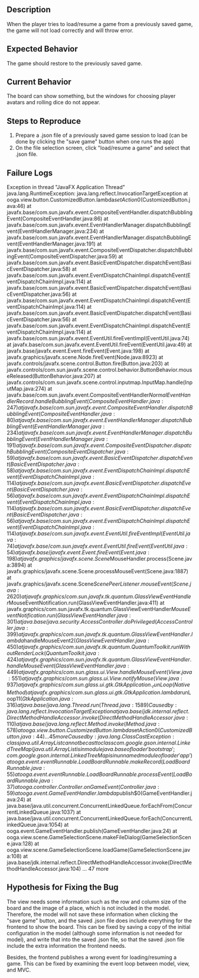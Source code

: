 ## Description

When the player tries to load/resume a game from a previously saved game, the game will not load correctly and will throw error.

## Expected Behavior

The game should restore to the previously saved game.

## Current Behavior

The board can show something, but the windows for choosing player avatars and rolling dice do not appear.

## Steps to Reproduce

1. Prepare a .json file of a previously saved game session to load (can be done by clicking the "save game" button when one runs the app)
2. On the file selection screen, click "load/resume a game" and select that .json file.

## Failure Logs

Exception in thread "JavaFX Application Thread" java.lang.RuntimeException: java.lang.reflect.InvocationTargetException
at ooga.view.button.CustomizedButton.lambda$setAction$0(CustomizedButton.java:46)
at javafx.base/com.sun.javafx.event.CompositeEventHandler.dispatchBubblingEvent(CompositeEventHandler.java:86)
at javafx.base/com.sun.javafx.event.EventHandlerManager.dispatchBubblingEvent(EventHandlerManager.java:234)
at javafx.base/com.sun.javafx.event.EventHandlerManager.dispatchBubblingEvent(EventHandlerManager.java:191)
at javafx.base/com.sun.javafx.event.CompositeEventDispatcher.dispatchBubblingEvent(CompositeEventDispatcher.java:59)
at javafx.base/com.sun.javafx.event.BasicEventDispatcher.dispatchEvent(BasicEventDispatcher.java:58)
at javafx.base/com.sun.javafx.event.EventDispatchChainImpl.dispatchEvent(EventDispatchChainImpl.java:114)
at javafx.base/com.sun.javafx.event.BasicEventDispatcher.dispatchEvent(BasicEventDispatcher.java:56)
at javafx.base/com.sun.javafx.event.EventDispatchChainImpl.dispatchEvent(EventDispatchChainImpl.java:114)
at javafx.base/com.sun.javafx.event.BasicEventDispatcher.dispatchEvent(BasicEventDispatcher.java:56)
at javafx.base/com.sun.javafx.event.EventDispatchChainImpl.dispatchEvent(EventDispatchChainImpl.java:114)
at javafx.base/com.sun.javafx.event.EventUtil.fireEventImpl(EventUtil.java:74)
at javafx.base/com.sun.javafx.event.EventUtil.fireEvent(EventUtil.java:49)
at javafx.base/javafx.event.Event.fireEvent(Event.java:198)
at javafx.graphics/javafx.scene.Node.fireEvent(Node.java:8923)
at javafx.controls/javafx.scene.control.Button.fire(Button.java:203)
at javafx.controls/com.sun.javafx.scene.control.behavior.ButtonBehavior.mouseReleased(ButtonBehavior.java:207)
at javafx.controls/com.sun.javafx.scene.control.inputmap.InputMap.handle(InputMap.java:274)
at javafx.base/com.sun.javafx.event.CompositeEventHandler$NormalEventHandlerRecord.handleBubblingEvent(CompositeEventHandler.java:247)
at javafx.base/com.sun.javafx.event.CompositeEventHandler.dispatchBubblingEvent(CompositeEventHandler.java:80)
at javafx.base/com.sun.javafx.event.EventHandlerManager.dispatchBubblingEvent(EventHandlerManager.java:234)
at javafx.base/com.sun.javafx.event.EventHandlerManager.dispatchBubblingEvent(EventHandlerManager.java:191)
at javafx.base/com.sun.javafx.event.CompositeEventDispatcher.dispatchBubblingEvent(CompositeEventDispatcher.java:59)
at javafx.base/com.sun.javafx.event.BasicEventDispatcher.dispatchEvent(BasicEventDispatcher.java:58)
at javafx.base/com.sun.javafx.event.EventDispatchChainImpl.dispatchEvent(EventDispatchChainImpl.java:114)
at javafx.base/com.sun.javafx.event.BasicEventDispatcher.dispatchEvent(BasicEventDispatcher.java:56)
at javafx.base/com.sun.javafx.event.EventDispatchChainImpl.dispatchEvent(EventDispatchChainImpl.java:114)
at javafx.base/com.sun.javafx.event.BasicEventDispatcher.dispatchEvent(BasicEventDispatcher.java:56)
at javafx.base/com.sun.javafx.event.EventDispatchChainImpl.dispatchEvent(EventDispatchChainImpl.java:114)
at javafx.base/com.sun.javafx.event.EventUtil.fireEventImpl(EventUtil.java:74)
at javafx.base/com.sun.javafx.event.EventUtil.fireEvent(EventUtil.java:54)
at javafx.base/javafx.event.Event.fireEvent(Event.java:198)
at javafx.graphics/javafx.scene.Scene$MouseHandler.process(Scene.java:3894)
at javafx.graphics/javafx.scene.Scene.processMouseEvent(Scene.java:1887)
at javafx.graphics/javafx.scene.Scene$ScenePeerListener.mouseEvent(Scene.java:2620)
at javafx.graphics/com.sun.javafx.tk.quantum.GlassViewEventHandler$MouseEventNotification.run(GlassViewEventHandler.java:411)
at javafx.graphics/com.sun.javafx.tk.quantum.GlassViewEventHandler$MouseEventNotification.run(GlassViewEventHandler.java:301)
at java.base/java.security.AccessController.doPrivileged(AccessController.java:399)
at javafx.graphics/com.sun.javafx.tk.quantum.GlassViewEventHandler.lambda$handleMouseEvent$2(GlassViewEventHandler.java:450)
at javafx.graphics/com.sun.javafx.tk.quantum.QuantumToolkit.runWithoutRenderLock(QuantumToolkit.java:424)
at javafx.graphics/com.sun.javafx.tk.quantum.GlassViewEventHandler.handleMouseEvent(GlassViewEventHandler.java:449)
at javafx.graphics/com.sun.glass.ui.View.handleMouseEvent(View.java:551)
at javafx.graphics/com.sun.glass.ui.View.notifyMouse(View.java:937)
at javafx.graphics/com.sun.glass.ui.gtk.GtkApplication._runLoop(Native Method)
at javafx.graphics/com.sun.glass.ui.gtk.GtkApplication.lambda$runLoop$11(GtkApplication.java:316)
at java.base/java.lang.Thread.run(Thread.java:1589)
Caused by: java.lang.reflect.InvocationTargetException
at java.base/jdk.internal.reflect.DirectMethodHandleAccessor.invoke(DirectMethodHandleAccessor.java:110)
at java.base/java.lang.reflect.Method.invoke(Method.java:578)
at ooga.view.button.CustomizedButton.lambda$setAction$0(CustomizedButton.java:44)
... 45 more
Caused by: java.lang.ClassCastException: class java.util.ArrayList cannot be cast to class com.google.gson.internal.LinkedTreeMap (java.util.ArrayList is in module java.base of loader 'bootstrap'; com.google.gson.internal.LinkedTreeMap is in unnamed module of loader 'app')
at ooga.event.eventRunnable.LoadBoardRunnable.makeRecord(LoadBoardRunnable.java:55)
at ooga.event.eventRunnable.LoadBoardRunnable.processEvent(LoadBoardRunnable.java:37)
at ooga.controller.Controller.onGameEvent(Controller.java:59)
at ooga.event.GameEventHandler.lambda$publish$0(GameEventHandler.java:24)
at java.base/java.util.concurrent.ConcurrentLinkedQueue.forEachFrom(ConcurrentLinkedQueue.java:1037)
at java.base/java.util.concurrent.ConcurrentLinkedQueue.forEach(ConcurrentLinkedQueue.java:1054)
at ooga.event.GameEventHandler.publish(GameEventHandler.java:24)
at ooga.view.scene.GameSelectionScene.makeFileDialog(GameSelectionScene.java:128)
at ooga.view.scene.GameSelectionScene.loadGame(GameSelectionScene.java:108)
at java.base/jdk.internal.reflect.DirectMethodHandleAccessor.invoke(DirectMethodHandleAccessor.java:104)
... 47 more


## Hypothesis for Fixing the Bug

The view needs some information such as the row and column size of the board and the image of a place, which is not included in the model.
Therefore, the model will not save these information when clicking the "save game" button, and the saved .json file does include everything for the frontend to show the board.
This can be fixed by saving a copy of the initial configuration in the model (although some information is not needed for model), 
and write that into the saved .json file, so that the saved .json file include the extra information the frontend needs.

Besides, the frontend publishes a wrong event for loading/resuming a game. This can be fixed by examining the event loop between model, view, and MVC.
